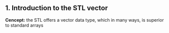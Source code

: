 ## 1. Introduction to the STL vector 
**Cencept:** the STL offers a vector data type, which in many ways, is superior to standard arrays 

